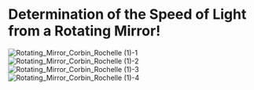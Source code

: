 # Determination of the Speed of Light from a Rotating Mirror!
![Rotating_Mirror_Corbin_Rochelle (1)-1](https://user-images.githubusercontent.com/94238706/223872638-c353225b-5736-442e-a16f-3f2f773829e7.jpg)
![Rotating_Mirror_Corbin_Rochelle (1)-2](https://user-images.githubusercontent.com/94238706/223872653-47b65a8d-70f6-45af-b69c-3a985ad8868a.jpg)
![Rotating_Mirror_Corbin_Rochelle (1)-3](https://user-images.githubusercontent.com/94238706/223872663-3d451982-4e1c-4a99-a9c7-bc3c093e0132.jpg)
![Rotating_Mirror_Corbin_Rochelle (1)-4](https://user-images.githubusercontent.com/94238706/223872669-e115f9cd-8ff8-48b4-8e96-ff98e0a772b0.jpg)
